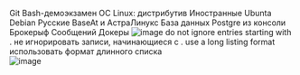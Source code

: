 Git Bash-демоэкзамен
OC Linux: дистрибутив Иностранные Ubunta Debian Русские BaseAt и АстраЛинукс
База данных Postgre из консоли
Брокерыф Сообщений
Докеры
![image](https://user-images.githubusercontent.com/97598502/188804290-e0a95b4d-cf02-460e-a420-4717d0c8f840.png)
 do not ignore entries starting with . не игнорировать записи, начинающиеся с .
  use a long listing format использовать формат длинного списка                  
![image](https://user-images.githubusercontent.com/97598502/188810943-abf3d0bc-fcc0-4f33-a0ac-a6e4adaf26c8.png)
